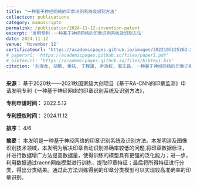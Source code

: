 ```yaml
---
title: "一种基于神经网络的印章识别系统及识别方法"
collection: publications
category: manuscripts
permalink: /publication/2024-11-12-invention-patent
excerpt: '发明专利：一种基于神经网络的印章识别系统及识别方法'
date: 2024-11-12
venue: 'November 12'
certificateurl: 'https://academicpages.github.io/images/2022105125262-发明专利证书-一种基于神经网络的印章识别系统及识别方法.pdf'
# paperurl: 'https://academicpages.github.io/files/paper1.pdf'
# bibtexurl: 'https://academicpages.github.io/files/bibtex1.bib'
citation: '刘海龙, 胡鹏, 章铉, 丁程雄, 尹浩权, 郭志昌. 一种基于神经网络的印章识别系统及识别方法: 黑龙江省, CN114998646B[P]. 2024-11-12.'
---
```


**来源：** 基于2020秋——2021秋国家级大创项目《基于RA-CNN的印章监测》申请发明专利《一种基于神经网络的印章识别系统及识别方法》，

**专利申请时间：** 2022.5.12

**专利授权时间：** 2024.11.12

**排序：** 4/6

**摘要：** 本发明是一种基于神经网络的印章识别系统及识别方法。本发明涉及图像识别技术领域，本发明为解决印章自动识别准确率较低的问题,将印章数据标注，并进行数据增广方法提高数据量，使得训练的模型具有更强的泛化能力；进一步，利用数据通过racnn网络模型进行训练，提取印章特征；最后将所得特征进行分类，得出分类结果。通过此方法训练得到的印章分类模型可以实现较高准确率的印章识别。
